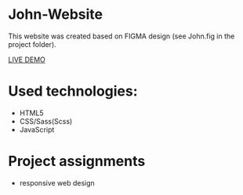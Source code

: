 # John-Website
This website was created based on FIGMA design (see John.fig in the project folder).

[LIVE DEMO](https://jewgienijd.github.io/John-Website/index.html)

# Used technologies:
- HTML5
- CSS/Sass(Scss)
- JavaScript

# Project assignments
- responsive web design
